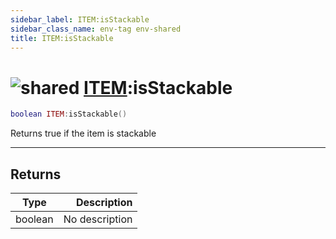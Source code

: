 ```yaml
---
sidebar_label: ITEM:isStackable
sidebar_class_name: env-tag env-shared
title: ITEM:isStackable
---
```


# <img src='/img/wiki/shared.png' alt='shared' data-tag='env-tag' /> [ITEM](../item/README.md):isStackable

```lua
boolean ITEM:isStackable()
```

Returns true if the item is stackable<br/>

-----------------
## Returns

| Type   | Description |
| ------ | ----------: |
| boolean | No description |
